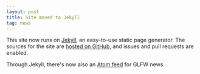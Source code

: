 ```yaml
---
layout: post
title: Site moved to Jekyll
tag: news
---
```


This site now runs on [Jekyll](http://jekyllrb.com/), an easy-to-use static page
generator.  The sources for the site are
[hosted on GitHub](https://github.com/elmindreda/glfw.www), and issues and pull
requests are enabled.

Through Jekyll, there's now also an [Atom feed](feed/index.xml) for GLFW news.
